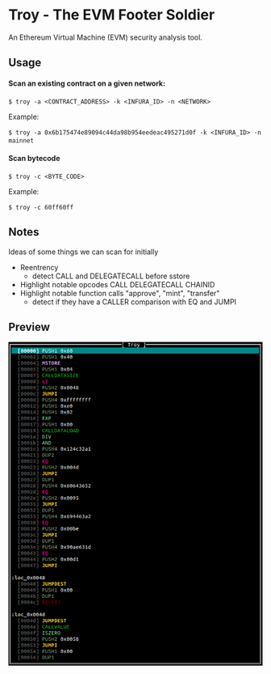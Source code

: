 # Troy - The EVM Footer Soldier

An Ethereum Virtual Machine (EVM) security analysis tool.

## Usage

#### Scan an existing contract on a given network:

```
$ troy -a <CONTRACT_ADDRESS> -k <INFURA_ID> -n <NETWORK>
```

Example:

```
$ troy -a 0x6b175474e89094c44da98b954eedeac495271d0f -k <INFURA_ID> -n mainnet
```

#### Scan bytecode

```
$ troy -c <BYTE_CODE>
```

Example:

```
$ troy -c 60ff60ff
```

## Notes

Ideas of some things we can scan for initially

- Reentrency
  - detect CALL and DELEGATECALL before sstore
- Highlight notable opcodes CALL DELEGATECALL CHAINID
- Highlight notable function calls "approve", "mint", "transfer"
  - detect if they have a CALLER comparison with EQ and JUMPI

## Preview

![a screenshot of troy](preview/demo.png)